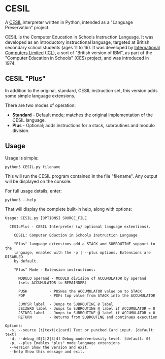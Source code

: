 # CESIL

A [CESIL](https://en.wikipedia.org/wiki/CESIL) interpreter written in Python, intended as a "Language Preservation" project.

CESIL is the Computer Education in Schools Instruction Language.  It was developed as an introductory instructional language, targeted at British secondary school students (ages 11 to 16).  It was developed by [International Computers Limited](https://en.wikipedia.org/wiki/International_Computers_Limited) ([ICL](https://en.wikipedia.org/wiki/International_Computers_Limited)), a sort of "British version of IBM", as part of the "Computer Education in Schools" (CES) project, and was introduced in 1974.

## CESIL "Plus"
In addition to the original, standard, CESIL instruction set, this version adds some simple language extensions.  

There are two modes of operation:

* **Standard** - Default mode; matches the original implementation of the CESIL language.
* **Plus** - Optional; adds instructions for a stack, subroutines and modulo division.

## Usage

Usage is simple:

    python3 CESIL.py filename

This will run the CESIL program contained in the file "filename".  Any output will be displayed on the console.

For full usage details, enter:

    python3 --help

That will display the complete built-in help, along with options:


    Usage: CESIL.py [OPTIONS] SOURCE_FILE
      
      CESILPlus - CESIL Interpreter (w/ optional language extentions).
    
        CESIL: Computer Eduction in Schools Instruction Language
    
        "Plus" language extensions add a STACK and SUBROUTINE support to the    
        language, enabled with the -p | --plus options. Extensions are DISABLED    
        by default.
    
        "Plus" Mode - Extension instructions:
    
	      MODULO operand - MODULO division of ACCUMULATOR by operand    
	      (sets ACCUMULATOR to REMAINDER)
    
	      PUSH          - PUSHes the ACCUMULATOR value on to STACK    
	      POP           - POPs top value from STACK into the ACCUMULATOR
    
	      JUMPSR label  - Jumps to SUBROUTINE @ label    
	      JSIZERO label - Jumps to SUBROUTINE @ label if ACCUMULATOR = 0    
	      JSINEG label  - Jumps to SUBROUTINE @ label if ACCUMULATOR < 0    
	      RETURN        - Returns from SUBROUTINE and continues execution
    
    Options:    
      -s, --source [t|text|c|card] Text or punched Card input. [default: text]    
      -d, --debug [0|1|2|3|4] Debug mode/verbosity level. [default: 0]    
      -p, --plus Enables "plus" mode language extensions.    
      --version Show the version and exit.    
      --help Show this message and exit.
